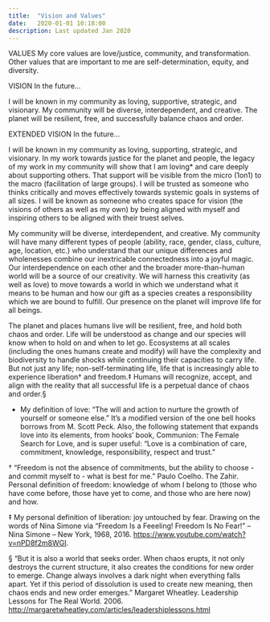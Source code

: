```yaml
---
title:  "Vision and Values"
date:   2020-01-01 10:18:00
description: Last updated Jan 2020
---
```


VALUES
My core values are love/justice, community, and transformation. Other values that are important to me are self-determination, equity, and diversity.

VISION
In the future…

I will be known in my community as loving, supportive, strategic, and visionary. My community will be diverse, interdependent, and creative. The planet will be resilient, free, and successfully balance chaos and order.

EXTENDED VISION
In the future…

I will be known in my community as loving, supporting, strategic, and visionary. In my work towards justice for the planet and people, the legacy of my work in my community will show that I am loving* and care deeply about supporting others. That support will be visible from the micro (1on1) to the macro (facilitation of large groups). I will be trusted as someone who thinks critically and moves effectively towards systemic goals in systems of all sizes. I will be known as someone who creates space for vision (the visions of others as well as my own) by being aligned with myself and inspiring others to be aligned with their truest selves.

My community will be diverse, interdependent, and creative. My community will have many different types of people (ability, race, gender, class, culture, age, location, etc.) who understand that our unique differences and wholenesses combine our inextricable connectedness into a joyful magic. Our interdependence on each other and the broader more-than-human world will be a source of our creativity. We will harness this creativity (as well as love) to move towards a world in which we understand what it means to be human and how our gift as a species creates a responsibility which we are bound to fulfill. Our presence on the planet will improve life for all beings.

The planet and places humans live will be resilient, free, and hold both chaos and order. Life will be understood as change and our species will know when to hold on and when to let go. Ecosystems at all scales (including the ones humans create and modify) will have the complexity and biodiversity to handle shocks while continuing their capacities to carry life. But not just any life; non-self-terminating life, life that is increasingly able to experience liberation† and freedom.‡ Humans will recognize, accept, and align with the reality that all successful life is a perpetual dance of chaos and order.§

* My definition of love: “The will and action to nurture the growth of yourself or someone else.” It’s a modified version of the one bell hooks borrows from M. Scott Peck. Also, the following statement that expands love into its elements, from hooks’ book, Communion: The Female Search for Love,  and is super useful: “Love is a combination of care, commitment, knowledge, responsibility, respect and trust.”

† “Freedom is not the absence of commitments, but the ability to choose - and commit myself to - what is best for me.” Paulo Coelho. The Zahir.
Personal definition of freedom: knowledge of whom I belong to (those who have come before, those have yet to come, and those who are here now) and how.

‡ My personal definition of liberation: joy untouched by fear. Drawing on the words of Nina Simone via “Freedom Is a Feeeling! Freedom Is No Fear!” – Nina Simone – New York, 1968, 2016.  https://www.youtube.com/watch?v=nPD8f2m8WGI.

§ “But it is also a world that seeks order. When chaos erupts, it not only destroys the current structure, it also creates the conditions for new order to emerge. Change always involves a dark night when everything falls apart. Yet if this period of dissolution is used to create new meaning, then chaos ends and new order emerges.” Margaret Wheatley. Leadership Lessons for The Real World. 2006. http://margaretwheatley.com/articles/leadershiplessons.html